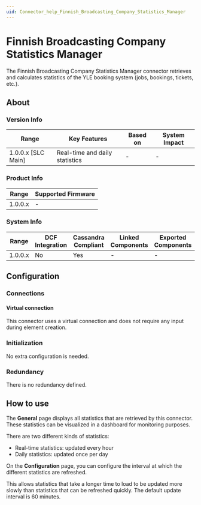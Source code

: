 ```yaml
---
uid: Connector_help_Finnish_Broadcasting_Company_Statistics_Manager
---
```


# Finnish Broadcasting Company Statistics Manager

The Finnish Broadcasting Company Statistics Manager connector retrieves and calculates statistics of the YLE booking system (jobs, bookings, tickets, etc.).

## About

### Version Info

| Range                | Key Features                   | Based on     | System Impact     |
|----------------------|--------------------------------|--------------|-------------------|
| 1.0.0.x [SLC Main]   | Real-time and daily statistics | -            | -                 |

### Product Info

| Range     | Supported Firmware     |
|-----------|------------------------|
| 1.0.0.x   | -                      |

### System Info

| Range     | DCF Integration     | Cassandra Compliant     | Linked Components     | Exported Components     |
|-----------|---------------------|-------------------------|-----------------------|-------------------------|
| 1.0.0.x   | No                  | Yes                     | -                     | -                       |

## Configuration

### Connections

#### Virtual connection

This connector uses a virtual connection and does not require any input during element creation.

### Initialization

No extra configuration is needed.

### Redundancy

There is no redundancy defined.

## How to use

The **General** page displays all statistics that are retrieved by this connector. These statistics can be visualized in a dashboard for monitoring purposes.

There are two different kinds of statistics:

- Real-time statistics: updated every hour
- Daily statistics: updated once per day

On the **Configuration** page, you can configure the interval at which the different statistics are refreshed.

This allows statistics that take a longer time to load to be updated more slowly than statistics that can be refreshed quickly. The default update interval is 60 minutes.
